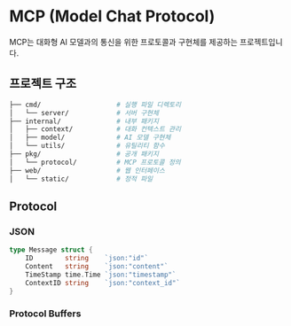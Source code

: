 # MCP (Model Chat Protocol)

MCP는 대화형 AI 모델과의 통신을 위한 프로토콜과 구현체를 제공하는 프로젝트입니다.

## 프로젝트 구조

```sh
├── cmd/                   # 실행 파일 디렉토리
│   └── server/            # 서버 구현체
├── internal/              # 내부 패키지
│   ├── context/           # 대화 컨텍스트 관리
│   ├── model/             # AI 모델 구현체
│   └── utils/             # 유틸리티 함수
├── pkg/                   # 공개 패키지
│   └── protocol/          # MCP 프로토콜 정의
├── web/                   # 웹 인터페이스
│   └── static/            # 정적 파일
```

## Protocol

### JSON

```go
type Message struct {
    ID        string    `json:"id"`
    Content   string    `json:"content"`
    TimeStamp time.Time `json:"timestamp"`
    ContextID string    `json:"context_id"`
}
```

### Protocol Buffers

```sh

```
